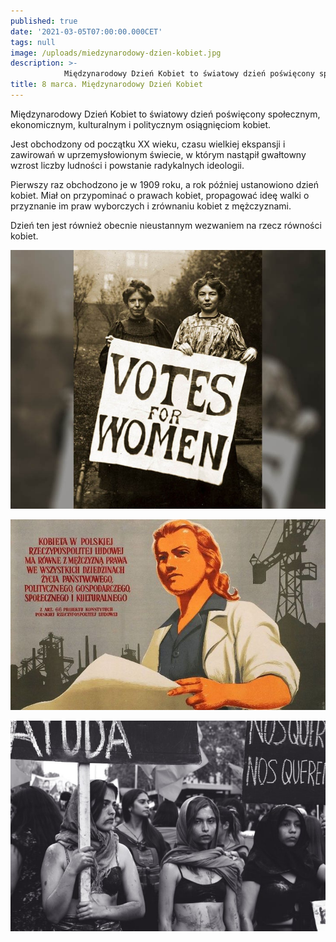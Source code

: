 ```yaml
---
published: true
date: '2021-03-05T07:00:00.000CET'
tags: null
image: /uploads/miedzynarodowy-dzien-kobiet.jpg
description: >-
            Międzynarodowy Dzień Kobiet to światowy dzień poświęcony społecznym, ekonomicznym, kulturalnym i politycznym osiągnięciom kobiet.
title: 8 marca. Międzynarodowy Dzień Kobiet
---
```


Międzynarodowy Dzień Kobiet to światowy dzień poświęcony społecznym, ekonomicznym, kulturalnym i politycznym osiągnięciom kobiet. 

Jest obchodzony od początku XX wieku, czasu wielkiej ekspansji i zawirowań w uprzemysłowionym świecie, w którym nastąpił gwałtowny wzrost liczby ludności i powstanie radykalnych ideologii. 

Pierwszy raz obchodzono je w 1909 roku, a rok później ustanowiono dzień kobiet. Miał on przypominać o prawach kobiet, propagować ideę walki o przyznanie im praw wyborczych i zrównaniu kobiet z mężczyznami.

Dzień ten jest również obecnie nieustannym wezwaniem na rzecz równości kobiet.

![Międzynarodowy Dzień Kobiet początki w XX wieku](/assets/img/uploads/miedzynarodowy-dzien-kobiet-historia.jpg)

![Międzynarodowy Dzień Kobiet w PRL-u](/assets/img/uploads/miedzynarodowy-dzien-kobiet-prl.jpg)

![Międzynarodowy Dzień Kobiet obecnie](/assets/img/uploads/miedzynarodowy-dzien-kobiet-obecnie.jpg)






